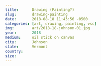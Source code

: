 ```yaml
---
title:  	Drawing (Painting?)
slug:		drawing-painting
date:   	2018-08-18 11:43:56 -0500
categories: [art, drawing, painting, vsc]
img:		art/2018-18-johnson-01.jpg
year:		2018
medium:		oil stick on canvas
city:		Johnson
state:		Vermont
country:
size:
---
```

